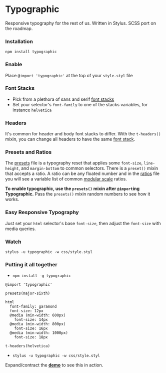 # Typographic

Responsive typography for the rest of us. Written in Stylus. SCSS port on the roadmap.

### Installation
`npm install typographic`

### Enable
Place `@import 'typographic'` at the top of your `style.styl` file

### Font Stacks
- Pick from a plethora of sans and serif [font stacks](typographic/_font-stacks.styl)
- Set your selector's `font-family` to one of the stacks variables, for instance `helvetica`

### Headers
It's common for header and body font stacks to differ. With the `t-headers()` mixin, you can change all headers to have the same [font stack](typographic/_font-stacks.styl).

### Presets and Ratios
The [presets](typographic/_presets.styl) file is a typography reset that applies some `font-size`, `line-height`, and `margin-bottom` to common selectors. There is a `preset()` mixin that accepts a ratio. A ratio can be any floated number and in the [ratios](typographic/_ratios.styl) file you will see a variable list of common [modular scale](http://modularscale.com) ratios.

**To enable typographic, use the `presets()` mixin after `@import`ing Typographic.** Pass the `presets()` mixin random numbers to see how it works.

### Easy Responsive Typography
Just set your `html` selector's base `font-size`, then adjust the `font-size` with media queries.

### Watch
`stylus -u typographic -w css/style.styl`

### Putting it all together
- `npm install -g typographic`
```stylus
@import 'typographic'

presets(major-sixth)

html
  font-family: garamond
  font-size: 12px
  @media (min-width: 600px)
    font-size: 14px
  @media (min-width: 800px)
    font-size: 16px
  @media (min-width: 1000px)
    font-size: 18px

t-headers(helvetica)
```
- `stylus -u typographic -w css/style.styl`

Expand/contract the **[demo](demo/index.html)** to see this in action.
